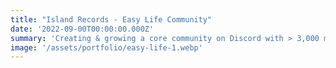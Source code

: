 ```yaml
---
title: "Island Records - Easy Life Community"
date: '2022-09-00T00:00:00.000Z'
summary: 'Creating & growing a core community on Discord with > 3,000 members'
image: '/assets/portfolio/easy-life-1.webp'
---
```

